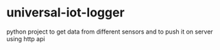 # universal-iot-logger
python project to get data from different sensors and to push it on server using http api
